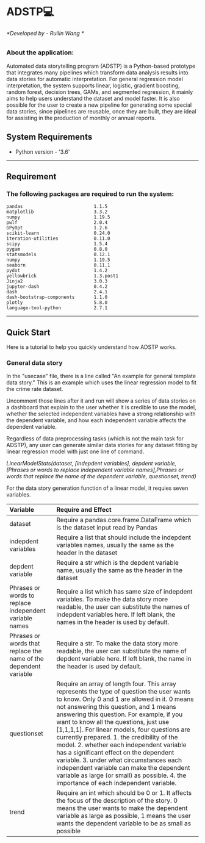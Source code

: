 # ADSTP:computer:
###### *Developed by - Ruilin Wang *
### About the application:
Automated data storytelling program (ADSTP) is a Python-based prototype that integrates many pipelines which transform data analysis results into data stories for automatic interpretation. For general regression model interpretation, the system supports linear, logistic, gradient boosting, random forest, decision trees, GAMs, and segmented regression, it mainly aims to help users understand the dataset and model faster. It is also possible for the user to create a new pipeline for generating some special data stories, since pipelines are reusable, once they are built, they are ideal for assisting in the production of monthly or annual reports.

## System Requirements 
* Python version  - '3.6'
____

## Requirement

### The following packages are required to run the system:
```
pandas                          1.1.5
matplotlib                      3.3.2
numpy                           1.19.5
pwlf                            2.0.4
GPyOpt                          1.2.6
scikit-learn                    0.24.0
iteration-utilities             0.11.0
scipy                           1.5.4
pygam                           0.8.0
statsmodels                     0.12.1
numpy                           1.19.5
seaborn                         0.11.1
pydot                           1.4.2
yellowbrick                     1.3.post1
Jinja2                          3.0.3
jupyter-dash                    0.4.2
dash                            2.4.1
dash-bootstrap-components       1.1.0
plotly                          5.8.0
language-tool-python            2.7.1
```
____

## Quick Start
Here is a tutorial to help you quickly understand how ADSTP works.
### General data story
In the "usecase" file, there is a line called "An example for general template data story." This is an example which uses the linear regression model to fit the crime rate dataset.

Uncomment those lines after it and run will show a series of data stories on a dashboard that explain to the user whether it is credible to use the model, whether the selected independent variables have a strong relationship with the dependent variable, and how each independent variable affects the dependent variable.

Regardless of data preprocessing tasks (which is not the main task for ADSTP), any user can generate similar data stories for any dataset fitting by linear regression model with just one line of command.

*LinearModelStats(dataset, [indepdent variables], depdent variable, [Phrases or words to replace independent variable names],Phrases or words that replace the name of the dependent variable, questionset, trend)*

For the data story generation function of a linear model, it requies seven variables.  

| Variable | Require and Effect |
| :----|:---- |
|  dataset   | Require a pandas.core.frame.DataFrame which is the dataset input read by Pandas |
|  indepdent variables  | Require a list that should include the indepdent variables names, usually the same as the header in the dataset |
| depdent variable  | Require a str which is the depdent variable name, usually the same as the header in the dataset  |
| Phrases or words to replace independent variable names  | Require a list which has same size of indepdent variables. To make the data story more readable, the user can substitute the names of indepdent variables here. If left blank, the names in the header is used by default. |
| Phrases or words that replace the name of the dependent variable | Require a str. To make the data story more readable, the user can substitute the name of depdent variable here. If left blank, the name in the header is used by default. |
|  questionset | Require an array of length four. This array represents the type of question the user wants to know. Only 0 and 1 are allowed in it. 0 means not answering this question, and 1 means answering this question. For example, if you want to know all the questions, just use [1,1,1,1]. For linear models, four questions are currently prepared. 1. the credibility of the model. 2. whether each independent variable has a significant effect on the dependent variable. 3. under what circumstances each independent variable can make the dependent variable as large (or small) as possible. 4. the importance of each independent variable. |
|  trend | Require an int which should be 0 or 1. It affects the focus of the description of the story. 0 means the user wants to make the dependent variable as large as possible, 1 means the user wants the dependent variable to be as small as possible  |
